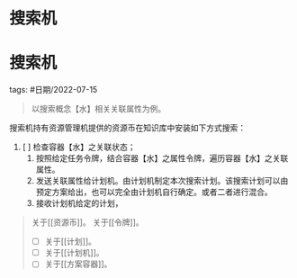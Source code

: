 # 搜索机
搜索机
====


tags: #日期/2022-07-15 


> 以搜索概念【水】相关关联属性为例。


搜索机持有资源管理机提供的资源币在知识库中安装如下方式搜索：

1. [ ] 检查容器【水】之关联状态；
	1. 按照给定任务令牌，结合容器【水】之属性令牌，遍历容器【水】之关联属性。
	2. 发送关联属性给计划机。由计划机制定本次搜索计划。该搜索计划可以由预定方案给出，也可以完全由计划机自行确定。或者二者进行混合。
	3. 接收计划机给定的计划，









> 关于[[资源币]]。
> 关于[[令牌]]。
> - [ ] 关于[[计划]]。
> - [ ] 关于[[计划机]]。
> - [ ] 关于[[方案容器]]。